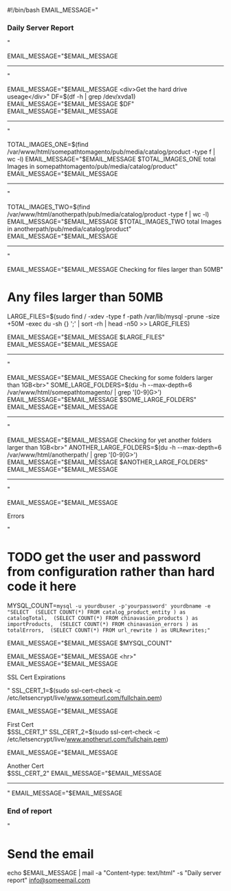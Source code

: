 #!/bin/bash
EMAIL_MESSAGE="<h3>Daily Server Report</h3>"

EMAIL_MESSAGE="$EMAIL_MESSAGE <hr>"

EMAIL_MESSAGE="$EMAIL_MESSAGE <div>Get the hard drive useage</div>"
DF=$(df -h | grep /dev/xvda1) 
EMAIL_MESSAGE="$EMAIL_MESSAGE $DF"
EMAIL_MESSAGE="$EMAIL_MESSAGE <hr>"


TOTAL_IMAGES_ONE=$(find /var/www/html/somepathtomagento/pub/media/catalog/product -type f | wc -l)
EMAIL_MESSAGE="$EMAIL_MESSAGE $TOTAL_IMAGES_ONE total Images in somepathtomagento/pub/media/catalog/product"
EMAIL_MESSAGE="$EMAIL_MESSAGE <hr>"

TOTAL_IMAGES_TWO=$(find /var/www/html/anotherpath/pub/media/catalog/product -type f | wc -l)
EMAIL_MESSAGE="$EMAIL_MESSAGE $TOTAL_IMAGES_TWO total Images in anotherpath/pub/media/catalog/product"
EMAIL_MESSAGE="$EMAIL_MESSAGE <hr>"

EMAIL_MESSAGE="$EMAIL_MESSAGE Checking for files larger than 50MB"
# Any files larger than 50MB
LARGE_FILES=$(sudo find / -xdev -type f -path /var/lib/mysql -prune -size +50M -exec du -sh {} ';' | sort -rh | head -n50 >> LARGE_FILES)

EMAIL_MESSAGE="$EMAIL_MESSAGE $LARGE_FILES"
EMAIL_MESSAGE="$EMAIL_MESSAGE <hr>"

EMAIL_MESSAGE="$EMAIL_MESSAGE Checking for some folders larger than 1GB<br>"
SOME_LARGE_FOLDERS=$(du -h --max-depth=6 /var/www/html/somepathtomagento/ | grep '[0-9]G\>')
EMAIL_MESSAGE="$EMAIL_MESSAGE $SOME_LARGE_FOLDERS"
EMAIL_MESSAGE="$EMAIL_MESSAGE <hr>"

EMAIL_MESSAGE="$EMAIL_MESSAGE Checking for yet another folders larger than 1GB<br>"
ANOTHER_LARGE_FOLDERS=$(du -h --max-depth=6 /var/www/html/anotherpath/ | grep '[0-9]G\>')
EMAIL_MESSAGE="$EMAIL_MESSAGE $ANOTHER_LARGE_FOLDERS"
EMAIL_MESSAGE="$EMAIL_MESSAGE <hr>"


EMAIL_MESSAGE="$EMAIL_MESSAGE <P>Errors</P>"
# TODO get the user and password from configuration rather than hard code it here
MYSQL_COUNT=`mysql -u yourdbuser -p'yourpassword' yourdbname -e "SELECT  (SELECT COUNT(*) FROM catalog_product_entity ) as catalogTotal,  (SELECT COUNT(*) FROM chinavasion_products ) as importProducts,  (SELECT COUNT(*) FROM chinavasion_errors ) as totalErrors,  (SELECT COUNT(*) FROM url_rewrite ) as URLRewrites;"`

EMAIL_MESSAGE="$EMAIL_MESSAGE $MYSQL_COUNT"

EMAIL_MESSAGE="$EMAIL_MESSAGE <hr>"
EMAIL_MESSAGE="$EMAIL_MESSAGE <P>SSL Cert Expirations</P>"
SSL_CERT_1=$(sudo ssl-cert-check -c /etc/letsencrypt/live/www.someurl.com/fullchain.pem)

EMAIL_MESSAGE="$EMAIL_MESSAGE <div>First Cert</div> $SSL_CERT_1"
SSL_CERT_2=$(sudo ssl-cert-check -c /etc/letsencrypt/live/www.anotherurl.com/fullchain.pem)

EMAIL_MESSAGE="$EMAIL_MESSAGE <div>Another Cert</div> $SSL_CERT_2"
EMAIL_MESSAGE="$EMAIL_MESSAGE <hr>"
EMAIL_MESSAGE="$EMAIL_MESSAGE <h3>End of report</h3>"
# Send the email
echo $EMAIL_MESSAGE | mail -a "Content-type: text/html" -s "Daily server report" info@someemail.com
